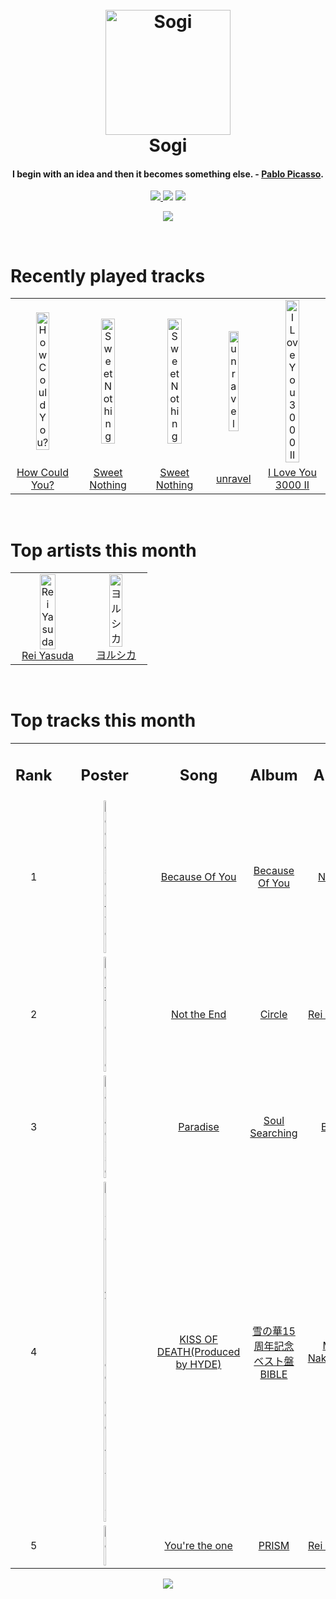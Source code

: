 <h1 align='center'>
  <br>
  <a href='https://www.youtube.com/watch?v=dQw4w9WgXcQ'><img src='https://i.ibb.co/XYSwTqV/kaguya-modified.png' alt='Sogi' width='200'></a>
  <br>
  Sogi
  <br>
</h1>

<h4 align='center'>I begin with an idea and then it becomes something else. - <a href='https://duckduckgo.com/?q=Pablo+Picasso' target='_blank'>Pablo Picasso</a>.</h4>

<p align='center'>
  <a href='https://discord.gg/96EA7ENfV9'>
    <img src='https://img.shields.io/discord/775232281954353183?color=blue&label=Discord'>
  </a>
  <a href='https://sxoxgxi.pythonanywhere.com/'><img src='https://img.shields.io/website?down_color=red&down_message=offline&label=Blog&up_color=light%20green&up_message=online&url=https%3A%2F%2Fsxoxgxi.pythonanywhere.com'></a>
<img src='https://img.shields.io/badge/Layout-Synced-brightgreen'>
</p>
<p status, align='center'>
  <a href='https://open.spotify.com/user/317777c47jvjnq6zzzwbijw6gbmi'>
    <img src='https://img.shields.io/badge/Sogi-Offline-&?style=social&logo=spotify'>
  </a>
</p status>
<!------ RECENTLY PLAYED ------>

<p recentlyplayed, float='left'>
  <br>
  <h1>Recently played tracks</h1>
  <p></p>
  <table style='width:100%'>
    <tr align='center'>
      <td><img class='artists' src='https://i.scdn.co/image/ab67616d0000b273450e6ff7c4e2297c96349ec3' alt='How Could You?' style='width:50%'>
      </td>
      <td><img class='artists' src='https://i.scdn.co/image/ab67616d0000b273bb54dde68cd23e2a268ae0f5' alt='Sweet Nothing' style='width:50%'>
      </td>
      <td><img class='artists' src='https://i.scdn.co/image/ab67616d0000b273bb54dde68cd23e2a268ae0f5' alt='Sweet Nothing' style='width:50%'>
      </td>
      <td><img class='artists' src='https://i.scdn.co/image/ab67616d0000b273b11c3ab5cb818192b7a61fdd' alt='unravel' style='width:50%'>
      </td>
      <td><img class='artists' src='https://i.scdn.co/image/ab67616d0000b273488df3d22b1f5c0ea15b686a' alt='I Love You 3000 II' style='width:50%'>
      </td>
    </tr>
    <tr align='center'>
      <td>
      <a href='https://open.spotify.com/track/3zuLmMxDrpk5J6dEh828CB'>How Could You?</a>
      </td>
      <td>
      <a href='https://open.spotify.com/track/0wavGRldH0AWyu2zvTz8zb'>Sweet Nothing</a>
      </td>
      <td>
      <a href='https://open.spotify.com/track/0wavGRldH0AWyu2zvTz8zb'>Sweet Nothing</a>
      </td>
      <td>
      <a href='https://open.spotify.com/track/1rN9QoVxw5U7TJkyaUR8C1'>unravel</a>
      </td>
      <td>
      <a href='https://open.spotify.com/track/3witRpHWHqArlnt6GTlH2Y'>I Love You 3000 II</a>
      </td>
    </tr>
  </table>
</p recentlyplayed>
<!------ .RECENTLY PLAYED ------>
<!------ TOP ARTISTS ------>

<p topartists, float='left'>
  <br>
  <h1>Top artists this month</h1>
  <p></p>
  <table style='width:100%'>
<tr>
<td align='center'>
<img class='artists' src='https://i.scdn.co/image/ab6761610000e5eb1b31e7422ccb01ac29fb8b79' alt='Rei Yasuda' style='width:50%'>
<br>
<a href='{'spotify': 'https://open.spotify.com/artist/1diX6i4LgUKR9qMRrAeGLi'}'>Rei Yasuda</a>
</td>
<td align='center'>
<img class='artists' src='https://i.scdn.co/image/ab6761610000e5ebe62cff9c6018ae5616b01eab' alt='ヨルシカ' style='width:50%'>
<br>
<a href='{'spotify': 'https://open.spotify.com/artist/4UK2Lzi6fBfUi9rpDt6cik'}'>ヨルシカ</a>
</td>
</tr>
</table>
</p topartists>
<!------ .TOP ARTISTS ------>

<!------ TOP SONGS ------>

<p topsongs, float='left' >
  <br>
  <h1>Top tracks this month</h1>
  <p></p>
  <table style='width:100%'>
    <tr align='center'>
      <td>
      <h2>Rank</h2>
      </td>
      <td>
      <h2>Poster</h2>
      </td>
      <td>
      <h2>Song</h2>
      </td>
      <td>
      <h2>Album</h2>
      </td>
      <td>
      <h2>Artist</h2>
      </td>
    </tr>
    <tr align='center'>
      <td>
      1
      </td>
      <td><img class='artists' src='https://i.scdn.co/image/ab67616d0000b273ec4f8c81eb9ddee00e01798d' alt='Because Of You' style='width:10%'>
      </td>
      <td>
      <a href='https://open.spotify.com/track/6CFPFnS9EcLs2I0nWqtWci'>Because Of You</a>
      </td>
      <td>
      <a href='https://open.spotify.com/album/52q9xNv8COtSU9phlbO5sg'>Because Of You</a>
      </td>
      <td>
      <a href='https://open.spotify.com/artist/21E3waRsmPlU7jZsS13rcj'>Ne-Yo</a>
      </td>
    </tr>
    <tr align='center'>
      <td>
      2
      </td>
      <td><img class='artists' src='https://i.scdn.co/image/ab67616d0000b273e0bed1087c400dd50e0c09ac' alt='Not the End' style='width:10%'>
      </td>
      <td>
      <a href='https://open.spotify.com/track/0AFxxY9L92avLBXXhBZFqK'>Not the End</a>
      </td>
      <td>
      <a href='https://open.spotify.com/album/6uaQc25boGfgpNK38CEZwN'>Circle</a>
      </td>
      <td>
      <a href='https://open.spotify.com/artist/1diX6i4LgUKR9qMRrAeGLi'>Rei Yasuda</a>
      </td>
    </tr>
    <tr align='center'>
      <td>
      3
      </td>
      <td><img class='artists' src='https://i.scdn.co/image/ab67616d0000b2733a376bd9b9b1f4b2686807db' alt='Paradise' style='width:10%'>
      </td>
      <td>
      <a href='https://open.spotify.com/track/0Rx0DJI556Ix5gBny6EWmn'>Paradise</a>
      </td>
      <td>
      <a href='https://open.spotify.com/album/4ZKdRW0AH9sxV09NmWsTkW'>Soul Searching</a>
      </td>
      <td>
      <a href='https://open.spotify.com/artist/4GvEc3ANtPPjt1ZJllr5Zl'>Bazzi</a>
      </td>
    </tr>
    <tr align='center'>
      <td>
      4
      </td>
      <td><img class='artists' src='https://i.scdn.co/image/ab67616d0000b2738a0e912d0c3c3ca34dfeddde' alt='KISS OF DEATH(Produced by HYDE)' style='width:10%'>
      </td>
      <td>
      <a href='https://open.spotify.com/track/5KAI6nfg3wQRmtwJ0PPaEW'>KISS OF DEATH(Produced by HYDE)</a>
      </td>
      <td>
      <a href='https://open.spotify.com/album/6BaJvcf33DHd916Fo0fxuO'>雪の華15周年記念ベスト盤 BIBLE</a>
      </td>
      <td>
      <a href='https://open.spotify.com/artist/3D73KNJRMbV45N59E8IN0F'>Mika Nakashima</a>
      </td>
    </tr>
    <tr align='center'>
      <td>
      5
      </td>
      <td><img class='artists' src='https://i.scdn.co/image/ab67616d0000b2738ca73ea0e126cbeb8fc11d05' alt='You're the one' style='width:10%'>
      </td>
      <td>
      <a href='https://open.spotify.com/track/7iXOBMQiRf5h25qnuJKkVB'>You're the one</a>
      </td>
      <td>
      <a href='https://open.spotify.com/album/4jXcPlmkRM1afloJ7IKXCh'>PRISM</a>
      </td>
      <td>
      <a href='https://open.spotify.com/artist/1diX6i4LgUKR9qMRrAeGLi'>Rei Yasuda</a>
      </td>
    </tr>
  </table>
</p topsongs>
<!------ .TOP SONGS ------>
<p align='center'>
  <img src='https://profile-counter.glitch.me/sxoxgxi/count.svg'>
</p>
